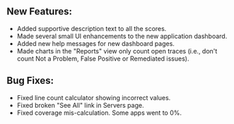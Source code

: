 <!--
title: "Contrast 2.1.2 Release Notes, June 17, 2013"
description: "Contrast 2.1.2 Release Notes, June 17, 2013"
-->

## New Features:
* Added supportive description text to all the scores.
* Made several small UI enhancements to the new application dashboard.
* Added new help messages for new dashboard pages.
* Made charts in the "Reports" view only count open traces (i.e., don't count Not a Problem, False Positive or Remediated issues).

## Bug Fixes:
* Fixed line count calculator showing incorrect values.
* Fixed broken "See All" link in Servers page.
* Fixed coverage mis-calculation. Some apps went to 0%. 
